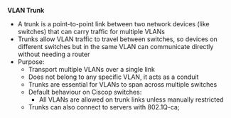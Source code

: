 **VLAN Trunk**
- A trunk is a point-to-point link between two network devices (like switches) that can carry traffic for multiple VLANs
- Trunks allow VLAN traffic to travel between switches, so devices on different switches but in the same VLAN can communicate directly without needing a router
- Purpose:
	- Transport multiple VLANs over a single link
	- Does not belong to any specific VLAN, it acts as a conduit
	- Trunks are essential for VLANs to span across multiple switches
	- Default behaviour on Ciscop switches:
		- All VLANs are allowed on trunk links unless manually restricted
	- Trunks can also connect to servers with 802.1Q-ca;